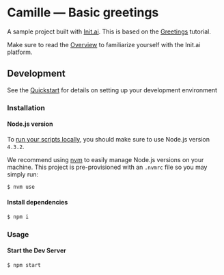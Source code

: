 # Camille &mdash; Basic greetings
A sample project built with [Init.ai](https://init.ai). This is based on the [Greetings](http://docs.init.ai/docs/tutorial-1-greetings) tutorial.

Make sure to read the [Overview](https://docs.init.ai/docs) to familiarize yourself
with the Init.ai platform.

## Development

See the [Quickstart](http://docs.init.ai/docs/quickstart) for details on setting up your development environment

### Installation

#### Node.js version

To [run your scripts locally](http://docs.init.ai/docs/dev-server#section-local-testing), you should make sure to use Node.js version `4.3.2`.

We recommend using [nvm](https://github.com/creationix/nvm) to easily manage Node.js versions on your machine. This project is pre-provisioned with an `.nvmrc` file so you may simply run:

```bash
$ nvm use
```

#### Install dependencies

```bash
$ npm i
```

### Usage

#### Start the Dev Server

```bash
$ npm start
```
